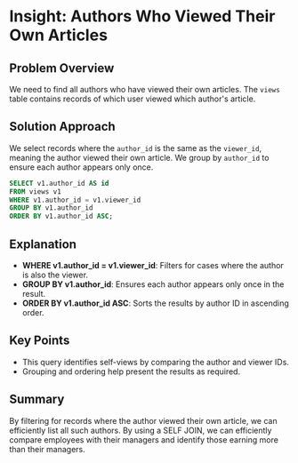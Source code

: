 # Insight: Authors Who Viewed Their Own Articles

## Problem Overview

We need to find all authors who have viewed their own articles. The `views` table contains records of which user viewed which author's article.

## Solution Approach

We select records where the `author_id` is the same as the `viewer_id`, meaning the author viewed their own article. We group by `author_id` to ensure each author appears only once.

```sql
SELECT v1.author_id AS id
FROM views v1
WHERE v1.author_id = v1.viewer_id
GROUP BY v1.author_id
ORDER BY v1.author_id ASC;
```

## Explanation

- **WHERE v1.author_id = v1.viewer_id**: Filters for cases where the author is also the viewer.
- **GROUP BY v1.author_id**: Ensures each author appears only once in the result.
- **ORDER BY v1.author_id ASC**: Sorts the results by author ID in ascending order.

## Key Points

- This query identifies self-views by comparing the author and viewer IDs.
- Grouping and ordering help present the results as required.

## Summary

By filtering for records where the author viewed their own article, we can efficiently list all such authors.
By using a SELF JOIN, we can efficiently compare employees with their managers and identify those earning more than their managers.
